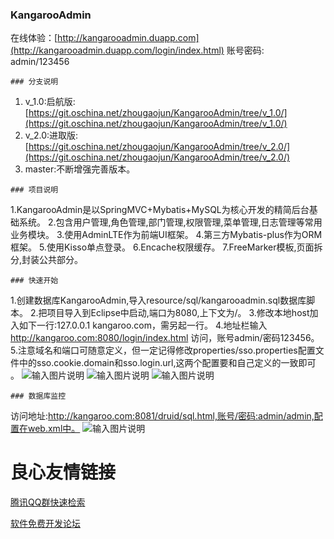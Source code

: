 ###  **KangarooAdmin** 
在线体验：[http://kangarooadmin.duapp.com](http://kangarooadmin.duapp.com/login/index.html) 
账号密码: admin/123456
```
### 分支说明
```
1. v_1.0:启航版:[https://git.oschina.net/zhougaojun/KangarooAdmin/tree/v_1.0/](https://git.oschina.net/zhougaojun/KangarooAdmin/tree/v_1.0/)
2. v_2.0:进取版:[https://git.oschina.net/zhougaojun/KangarooAdmin/tree/v_2.0/](https://git.oschina.net/zhougaojun/KangarooAdmin/tree/v_2.0/)
3. master:不断增强完善版本。

```
### 项目说明
```
1.KangarooAdmin是以SpringMVC+Mybatis+MySQL为核心开发的精简后台基础系统。
2.包含用户管理,角色管理,部门管理,权限管理,菜单管理,日志管理等常用业务模块。
3.使用AdminLTE作为前端UI框架。
4.第三方Mybatis-plus作为ORM框架。
5.使用Kisso单点登录。
6.Encache权限缓存。
7.FreeMarker模板,页面拆分,封装公共部分。
```
### 快速开始
```
1.创建数据库KangarooAdmin,导入resource/sql/kangarooadmin.sql数据库脚本。
2.把项目导入到Eclipse中启动,端口为8080,上下文为/。
3.修改本地host加入如下一行:127.0.0.1 kangaroo.com，需另起一行。
4.地址栏输入 http://kangaroo.com:8080/login/index.html 访问，账号admin/密码123456。
5.注意域名和端口可随意定义，但一定记得修改properties/sso.properties配置文件中的sso.cookie.domain和sso.login.url,这两个配置要和自己定义的一致即可 。
![输入图片说明](http://git.oschina.net/uploads/images/2017/0112/212538_5d2a3805_89451.png "在这里输入图片标题")
![输入图片说明](http://git.oschina.net/uploads/images/2017/0112/212737_5fdcad1c_89451.png "在这里输入图片标题")
![输入图片说明](http://git.oschina.net/uploads/images/2017/0112/212936_75c22591_89451.png "在这里输入图片标题")
```
### 数据库监控
```
访问地址:http://kangaroo.com:8081/druid/sql.html,账号/密码:admin/admin,配置在web.xml中。
![输入图片说明](http://git.oschina.net/uploads/images/2017/0113/101521_312c0eae_89451.png "在这里输入图片标题")

 # 良心友情链接

[腾讯QQ群快速检索](http://u.720life.cn/s/8cf73f7c)

[软件免费开发论坛](http://u.720life.cn/s/bbb01dc0)